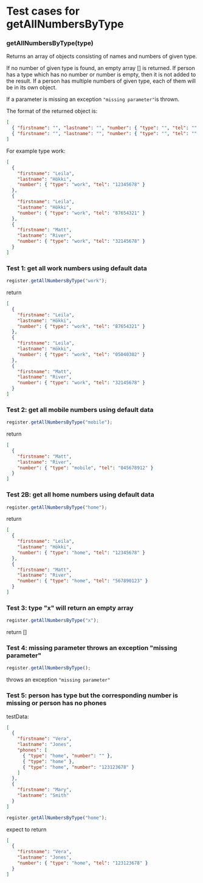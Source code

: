 # Test cases for getAllNumbersByType

### **getAllNumbersByType(type)**

Returns an array of objects consisting of names and numbers of given type.

If no number of given type is found, an empty array [] is returned.
If person has a type which has no number or number is empty, then it is not added to the result.
If a person has multiple numbers of given type, each of them will be in its own object.

If a parameter is missing an exception `"missing parameter"`is thrown.

The format of the returned object is:

```json
[
  { "firstname": "", "lastname": "", "number": { "type": "", "tel": "" } },
  { "firstname": "", "lastname": "", "number": { "type": "", "tel": "" } }
]
```

For example type work:

```json
[
  {
    "firstname": "Leila",
    "lastname": "Hökki",
    "number": { "type": "work", "tel": "12345678" }
  },
  {
    "firstname": "Leila",
    "lastname": "Hökki",
    "number": { "type": "work", "tel": "87654321" }
  },
  {
    "firstname": "Matt",
    "lastname": "River",
    "number": { "type": "work", "tel": "32145678" }
  }
]
```

### Test 1: get all work numbers using default data

```js
register.getAllNumbersByType("work");
```

return

```json
[
  {
    "firstname": "Leila",
    "lastname": "Hökki",
    "number": { "type": "work", "tel": "87654321" }
  },
  {
    "firstname": "Leila",
    "lastname": "Hökki",
    "number": { "type": "work", "tel": "05040302" }
  },
  {
    "firstname": "Matt",
    "lastname": "River",
    "number": { "type": "work", "tel": "32145678" }
  }
]
```

### Test 2: get all mobile numbers using default data

```js
register.getAllNumbersByType("mobile");
```

return

```json
[
  {
    "firstname": "Matt",
    "lastname": "River",
    "number": { "type": "mobile", "tel": "045678912" }
  }
]
```

### Test 2B: get all home numbers using default data

```js
register.getAllNumbersByType("home");
```

return

```json
[
  {
    "firstname": "Leila",
    "lastname": "Hökki",
    "number": { "type": "home", "tel": "12345678" }
  },
  {
    "firstname": "Matt",
    "lastname": "River",
    "number": { "type": "home", "tel": "567890123" }
  }
]
```

### Test 3: type "x" will return an empty array

```js
register.getAllNumbersByType("x");
```

return []

### Test 4: missing parameter throws an exception "missing parameter"

```js
register.getAllNumbersByType();
```

throws an exception `"missing parameter"`

### Test 5: person has type but the corresponding number is missing or person has no phones

testData:

```json
[
  {
    "firstname": "Vera",
    "lastname": "Jones",
    "phones": [
      { "type": "home", "number": "" },
      { "type": "home" },
      { "type": "home", "number": "123123678" }
    ]
  },
  {
    "firstname": "Mary",
    "lastname": "Smith"
  }
]
```

```js
register.getAllNumbersByType("home");
```

expect to return

```json
[
  {
    "firstname": "Vera",
    "lastname": "Jones",
    "number": { "type": "home", "tel": "123123678" }
  }
]
```
